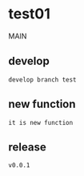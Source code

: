 # test01
MAIN

## develop
    develop branch test

## new function
    it is new function

## release
    v0.0.1